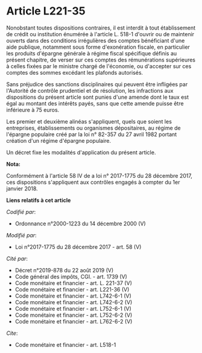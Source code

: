 # Article L221-35

Nonobstant toutes dispositions contraires, il est interdit à tout établissement de crédit ou institution énumérée à l'article
L. 518-1 d'ouvrir ou de maintenir ouverts dans des conditions irrégulières des comptes bénéficiant d'une aide publique,
notamment sous forme d'exonération fiscale, en particulier les produits d'épargne générale à régime fiscal spécifique définis
au présent chapitre, de verser sur ces comptes des rémunérations supérieures à celles fixées par le ministre chargé de
l'économie, ou d'accepter sur ces comptes des sommes excédant les plafonds autorisés.

Sans préjudice des sanctions disciplinaires qui peuvent être infligées par l'Autorité de contrôle prudentiel et de
résolution, les infractions aux dispositions du présent article sont punies d'une amende dont le taux est égal au montant des
intérêts payés, sans que cette amende puisse être inférieure à 75 euros.

Les premier et deuxième alinéas s'appliquent, quels que soient les entreprises, établissements ou organismes dépositaires, au
régime de l'épargne populaire créé par la loi n° 82-357 du 27 avril 1982 portant création d'un régime d'épargne populaire. 

Un décret fixe les modalités d'application du présent article.

**Nota:**

Conformément à l'article 58 IV de a loi n° 2017-1775 du 28 décembre 2017, ces dispositions s'appliquent aux contrôles engagés
à compter du 1er janvier 2018.

**Liens relatifs à cet article**

_Codifié par_:

  - Ordonnance n°2000-1223 du 14 décembre 2000 (V)

_Modifié par_:

  - Loi n°2017-1775 du 28 décembre 2017 - art. 58 (V)

_Cité par_:

  - Décret n°2019-878 du 22 août 2019 (V)
  - Code général des impôts, CGI. - art. 1739 (V)
  - Code monétaire et financier - art. L. 221-37 (V)
  - Code monétaire et financier - art. L221-36 (V)
  - Code monétaire et financier - art. L742-6-1 (V)
  - Code monétaire et financier - art. L742-6-2 (V)
  - Code monétaire et financier - art. L752-6-1 (V)
  - Code monétaire et financier - art. L752-6-2 (V)
  - Code monétaire et financier - art. L762-6-2 (V)

_Cite_:

  - Code monétaire et financier - art. L518-1
